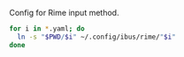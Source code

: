 Config for Rime input method.

```bash
for i in *.yaml; do
  ln -s "$PWD/$i" ~/.config/ibus/rime/"$i"
done
```

